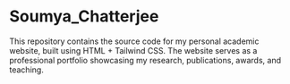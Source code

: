 # Soumya_Chatterjee
This repository contains the source code for my personal academic website, built using HTML + Tailwind CSS. The website serves as a professional portfolio showcasing my research, publications, awards, and teaching.
